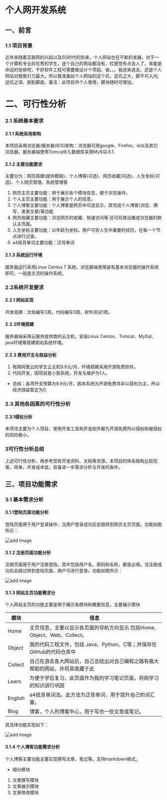 # 个人网开发系统

## 一、前言

### 1.1 项目背景

近年来随着互联网的兴起以及5G时代的到来，个人网站也在不断的发展。对于一个计算机专业的优秀的学生，连个自己的网站都没有，哎感觉有点丢人了。肯能是命运的安排吧，干好软件工程可需要做设计个项目。诶。。。我选来选去，还是个人网站对我吸引力最大。所以我准备如个人网站的这个坑，这坑之大，脚不可入内;这坑之深，刚到脚底。备注：此项目共个人使用，模块随时可增加。

# 二、可行性分析

### 2.1 系统基本要求

#### 2.1.1 系统采用架构

本项目采用浏览器/服务器(B/S)架构：浏览器可用google，Firefox，ie以及其它浏览器，服务器端使用Tomcat8.5,数据库采用MySQL6.1.

#### 2.1.2 主要功能要求

主要分为：网页搭建(提供模板)、个人博客(可选)、网页收藏(可选)、人生坐标(可选)、个人网页管理、系统管理等

1. 网页主页主要功能：用于展示各个模块信息，便于浏览操作。 
2. 个人主页主要功能：用于展示个人的信息。
3. 个人博客主要功能：个人博客是网页中可选显示，其完成个人博客(浏览、撰写、发表文章)等功能
4. 网页收藏主要功能：浏览网页的收藏、快速访问等 还可将其设置成浏览器的默认主页面。
5. 人生坐标主要功能：以年龄为坐标，用户可将人生中重要的经历，在每一个节点进行记录。
6. a4纸背单词主要功能：泛背单词 
#### 2.1.3 系统运行环境

服务器运行采用Linux Centos 7 系统，浏览器端使用装有基本浏览器的操作系统即可，一般是主流的操作系统。

### 2.2系统开发要求

#### 2.2.1 网站实现

开发周期：文档编写3周，代码编写3周，软件测试1周。

#### 2.2.2环境搭建

服务器端采用云服务提供商的云主机，安装Linux Centos、Tomcat、MySql、java环境等搭建网站系统环境。

#### 2.2.3 费用开支与效益分析

1. 租用阿里云的学生云主机9.9元/月，环境搭建采用开源免费软件。
2. 代码开发，因项目是小型系统，开发与维护为1人。

* 总结：各项开支预算为9.9元/月，因本系统为开源免费并非以营利为主，所以经济效益暂定为0.

### 2.3 其他各因素的可行性分析

#### 2.3.1侵权分析

本项住主要为个人项目，使用开发工具和开发软件都为开源免费所以侵权和被侵权的风险极小。

### 3可行性分析总结

上述可行性分析，再参考现有开发资料、文档等资源，本项目的体系结构比较完善，简单，开发成本低，具备进一步需求分析与开发的条件。

## 三、项目功能需求

### 3.1 基本需求分析

#### 3.1.1登陆页面功能分析

登陆页面用于用户登录操作，当用户登录成功后会跳转到网页主页页面。功能如图所示：

![add image](./maImger/login.png)

#### 3.1.2 注册页面功能分析

注册页面用于用户注册登陆，其中包括用户名，密码和名称，都是必填。当注册成功后会跳过转到登陆页面，用户可进行登录。功能如图所示：

![add image](./maImger/zuc.png)

#### 3.1.3 网站主页功能需求分

个人网站主页的功能主要是用于展示各模块和概要信息，主要展示模块

| 模块    | 信息                                                         |
| ------- | ------------------------------------------------------------ |
| Home    | 主页信息，主要以显示各页面的导航方向显示.包括Home、Object、Web、Collect。 |
| Object  | 我的代码工程文件，包括 Java、Python、C等；并保存在GitHub的代码仓库中 |
| Collect | 自己在游走各大网站后，自己总结出对自己编程之路有极大帮助的网站，并将其收藏于此 |
| Learn   | 为便于学后复习，此页面作为我的学习笔记页面，将刚学习的知识进行巩固 |
| English | a4纸背单词法。此方法为泛背单词，用于提升自己的词汇量。       |
| Blog    | 博客，个人的博客中心，用于写也一些文章或笔记。               |

其具体功能实现如下：

![add image](./maImger/web.png)

#### 3.1.4 个人博客功能需求分析
个人博客主要功能主要实现撰写文章，笔记等。支持markdown格式。
* 细分模块
1. 文章撰写模块
2. 文章展示模块
3. 文章修改模块


